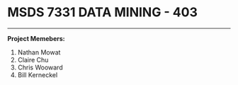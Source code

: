 # MSDS 7331 DATA MINING - 403
---
<strong>Project Memebers:</strong><br>
1. Nathan Mowat<br>
2. Claire Chu<br>
3. Chris Wooward<br>
4. Bill Kerneckel<br>
